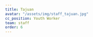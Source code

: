 ```yaml
---
title: Tajuan
avatar: "/assets/img/staff_tajuan.jpg"
cc_position: Youth Worker
team: staff
order: 6
---
```


